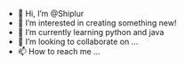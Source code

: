 - 👋 Hi, I’m @Shiplur
- 👀 I’m interested in creating something new!
- 🌱 I’m currently learning python and java
- 💞️ I’m looking to collaborate on ...
- 📫 How to reach me ...

<!---
Shiplur/Shiplur is a ✨ special ✨ repository because its `README.md` (this file) appears on your GitHub profile.
You can click the Preview link to take a look at your changes.
--->
